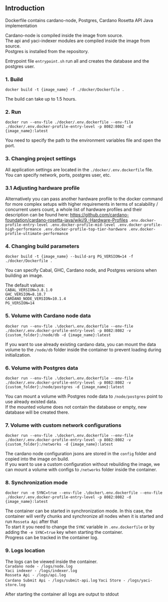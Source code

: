 ## Introduction

Dockerfile contains cardano-node, Postgres, Cardano Rosetta API Java implementation

Cardano-node is compiled inside the image from source.  
The api and yaci-indexer modules are compiled inside the image from source.  
Postgres is installed from the repository.

Entrypoint file ``entrypoint.sh`` run all and creates the database and the postgres user.

### 1. Build
```
docker build -t {image_name} -f ./docker/Dockerfile .
```
The build can take up to 1.5 hours.

### 2. Run
````
docker run --env-file ./docker/.env.dockerfile --env-file ./docker/.env.docker-profile-entry-level -p 8082:8082 -d {image_name}:latest
````
You need to specify the path to the environment variables file and open the port.

### 3. Changing project settings

All application settings are located in the ``./docker/.env.dockerfile`` file.  
You can specify network, ports, postgres user, etc.

### 3.1 Adjusting hardware profile
Alternatively you can pass another hardware profile to the docker command for more complex setups with higher requirements
in terms of scalability / concurrent users count, a whole list of hardware profiles 
and their description can be found here: https://github.com/cardano-foundation/cardano-rosetta-java/wiki/9.-Hardware-Profiles
``
.env.docker-profile-entry-level
.env.docker-profile-mid-level
.env.docker-profile-high-performance
.env.docker-profile-top-tier-hardware
.env.docker-profile-ultimate-performance
``

### 4. Changing build parameters
```
docker build -t {image_name} --build-arg PG_VERSION=14 -f ./docker/Dockerfile .
``` 
You can specify Cabal, GHC, Cardano node, and Postgres versions when building an image.

The default values:  
``
CABAL_VERSION=3.8.1.0
``  
``
GHC_VERSION=8.10.7  
``  
``
CARDANO_NODE_VERSION=10.1.4  
``  
``
PG_VERSION=14  
``

### 5. Volume with Cardano node data
````
docker run --env-file .\docker\.env.dockerfile --env-file ./docker/.env.docker-profile-entry-level -p 8082:8082 -v {custom_folder}:/node/db -d {image_name}:latest
````
If you want to use already existing cardano data, you can mount the data volume to the ``/node/db`` folder inside the container to prevent loading during initialization.

### 6. Volume with Postgres data
````
docker run --env-file .\docker\.env.dockerfile --env-file ./docker/.env.docker-profile-entry-level -p 8082:8082 -v {custom_folder}:/node/postgres -d {image_name}:latest
````

You can mount a volume with Postgres node data to ``/node/postgres`` point to use already existed data.  
If the mounted volume does not contain the database or empty, new database will be created there.

### 7. Volume with custom network configurations
````
docker run --env-file .\docker\.env.dockerfile --env-file ./docker/.env.docker-profile-entry-level -p 8082:8082 -v {custom_folder}:/networks -d {image_name}:latest
````
The cardano node configuration jsons are stored in the ``config`` folder and copied into the image on build.  
If you want to use a custom configuration without rebuilding the image, we can mount a volume with configs to ``/networks`` folder inside the container.

### 8. Synchronization mode
````
docker run -e SYNC=true --env-file .\docker\.env.dockerfile --env-file ./docker/.env.docker-profile-entry-level -p 8082:8082 -d {image_name}:latest
````
The container can be started in synchronization mode. In this case, the container will verify chunks and synchronize all nodes when it is started and run ``Rosseta Api`` after that  
To start it you need to change the ``SYNC`` variable in ``.env.dockerfile`` or by adding the ``-e SYNC=true`` key when starting the container.  
Progress can be tracked in the container log.

### 9. Logs location

The logs can be viewed inside the container.  
``
Caradano node - /logs/node.log
``  
``
Yaci indexer - /logs/indexer.log
``  
``
Rosseta Api - /logs/api.log
``  
``
Cardano Submit Api - /logs/submit-api.log
``
``
Yaci Store - /logs/yaci-store.log
``

After starting the container all logs are output to stdout